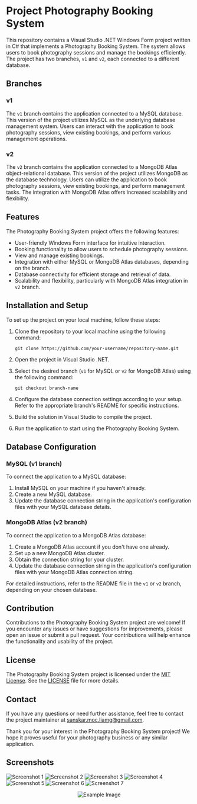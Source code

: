 # Project Photography Booking System

This repository contains a Visual Studio .NET Windows Form project written in C# that implements a Photography Booking System. The system allows users to book photography sessions and manage the bookings efficiently. The project has two branches, `v1` and `v2`, each connected to a different database.

## Branches

### v1

The `v1` branch contains the application connected to a MySQL database. This version of the project utilizes MySQL as the underlying database management system. Users can interact with the application to book photography sessions, view existing bookings, and perform various management operations.

### v2

The `v2` branch contains the application connected to a MongoDB Atlas object-relational database. This version of the project utilizes MongoDB as the database technology. Users can utilize the application to book photography sessions, view existing bookings, and perform management tasks. The integration with MongoDB Atlas offers increased scalability and flexibility.

## Features

The Photography Booking System project offers the following features:

- User-friendly Windows Form interface for intuitive interaction.
- Booking functionality to allow users to schedule photography sessions.
- View and manage existing bookings.
- Integration with either MySQL or MongoDB Atlas databases, depending on the branch.
- Database connectivity for efficient storage and retrieval of data.
- Scalability and flexibility, particularly with MongoDB Atlas integration in `v2` branch.

## Installation and Setup

To set up the project on your local machine, follow these steps:

1. Clone the repository to your local machine using the following command:
   ```
   git clone https://github.com/your-username/repository-name.git
   ```

2. Open the project in Visual Studio .NET.

3. Select the desired branch (`v1` for MySQL or `v2` for MongoDB Atlas) using the following command:
   ```
   git checkout branch-name
   ```

4. Configure the database connection settings according to your setup. Refer to the appropriate branch's README for specific instructions.

5. Build the solution in Visual Studio to compile the project.

6. Run the application to start using the Photography Booking System.

## Database Configuration

### MySQL (v1 branch)

To connect the application to a MySQL database:

1. Install MySQL on your machine if you haven't already.
2. Create a new MySQL database.
3. Update the database connection string in the application's configuration files with your MySQL database details.

### MongoDB Atlas (v2 branch)

To connect the application to a MongoDB Atlas database:

1. Create a MongoDB Atlas account if you don't have one already.
2. Set up a new MongoDB Atlas cluster.
3. Obtain the connection string for your cluster.
4. Update the database connection string in the application's configuration files with your MongoDB Atlas connection string.

For detailed instructions, refer to the README file in the `v1` or `v2` branch, depending on your chosen database.

## Contribution

Contributions to the Photography Booking System project are welcome! If you encounter any issues or have suggestions for improvements, please open an issue or submit a pull request. Your contributions will help enhance the functionality and usability of the project.

## License

The Photography Booking System project is licensed under the [MIT License](https://opensource.org/licenses/MIT). See the [LICENSE](LICENSE) file for more details.

## Contact

If you have any questions or need further assistance, feel free to contact the project maintainer at [sanskar.moc.liamg@gmail.com](mailto:sanskar.moc.liamg@gmail.com).

Thank you for your interest in the Photography Booking System project! We hope it proves useful for your photography business or any similar application.

## Screenshots
![Screenshot 1](https://github.com/Sanskar-J/Booking-System/blob/v3/Booking%20System/Screenshots/Screenshot%20(36).png)
![Screenshot 2](https://github.com/Sanskar-J/Booking-System/blob/v3/Booking%20System/Screenshots/Screenshot%20(37).png)
![Screenshot 3](https://github.com/Sanskar-J/Booking-System/blob/v3/Booking%20System/Screenshots/Screenshot%20(38).png)
![Screenshot 4](https://github.com/Sanskar-J/Booking-System/blob/v3/Booking%20System/Screenshots/Screenshot%20(39).png)
![Screenshot 5](https://github.com/Sanskar-J/Booking-System/blob/v3/Booking%20System/Screenshots/Screenshot%20(40).png)
![Screenshot 6](https://github.com/Sanskar-J/Booking-System/blob/v3/Booking%20System/Screenshots/Screenshot%20(41).png)
![Screenshot 7](https://github.com/Sanskar-J/Booking-System/blob/v3/Booking%20System/Screenshots/Screenshot%20(42).png)

<p align="center">
  <img src="https://github.com/Sanskar-J/Booking-System/blob/v3/Booking%20System/Screenshots/Screenshot%20(36).png)https://github.com/Sanskar-J/Booking-System/blob/v3/Booking%20System/Screenshots/Screenshot%20(36).png" alt="Example Image">
</p>

